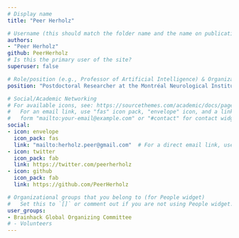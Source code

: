 ```yaml
---
# Display name
title: "Peer Herholz"

# Username (this should match the folder name and the name on publications)
authors:
- "Peer Herholz"
github: PeerHerholz
# Is this the primary user of the site?
superuser: false

# Role/position (e.g., Professor of Artificial Intelligence) & Organizations/Affiliations
position: "Postdoctoral Researcher at the Montréal Neurological Institute & Hospital, McGill University, Montréal, Québec, Canada"

# Social/Academic Networking
# For available icons, see: https://sourcethemes.com/academic/docs/page-builder/#icons
#   For an email link, use "fas" icon pack, "envelope" icon, and a link in the
#   form "mailto:your-email@example.com" or "#contact" for contact widget.
social:
- icon: envelope
  icon_pack: fas
  link: "mailto:herholz.peer@gmail.com"  # For a direct email link, use "mailto:test@example.org".
- icon: twitter
  icon_pack: fab
  link: https://twitter.com/peerherholz
- icon: github
  icon_pack: fab
  link: https://github.com/PeerHerholz

# Organizational groups that you belong to (for People widget)
#   Set this to `[]` or comment out if you are not using People widget.
user_groups:
- Brainhack Global Organizing Committee
# - Volunteers
---
```

